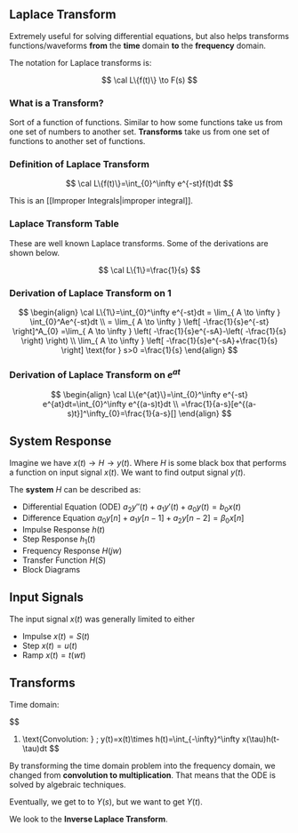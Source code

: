 

## Laplace Transform

Extremely useful for solving differential equations, but also helps transforms functions/waveforms **from** the **time** domain **to** the **frequency** domain.

The notation for Laplace transforms is:

$$
\cal L\{f(t)\} \to F(s)
$$

### What is a Transform?

Sort of a function of functions. Similar to how some functions take us from one set of numbers to another set. **Transforms** take us from one set of functions to another set of functions. 

### Definition of Laplace Transform

$$
\cal L\{f(t)\}=\int_{0}^\infty e^{-st}f(t)dt
$$

This is an [[Improper Integrals|improper integral]].

### Laplace Transform Table

These are well known Laplace transforms. Some of the derivations are shown below.

$$
\cal L\{1\}=\frac{1}{s}
$$

### Derivation of Laplace Transform on 1

$$
\begin{align}
\cal L\{1\}=\int_{0}^\infty e^{-st}dt  = \lim_{ A \to \infty } \int_{0}^Ae^{-st}dt \\
= \lim_{ A \to \infty } \left[  -\frac{1}{s}e^{-st} \right]^A_{0} =\lim_{ A \to \infty } \left( -\frac{1}{s}e^{-sA}-\left( -\frac{1}{s} \right) \right)  \\
\lim_{ A \to \infty } \left[ -\frac{1}{s}e^{-sA}+\frac{1}{s} \right] \text{for } s>0 =\frac{1}{s}
\end{align}
$$

### Derivation of Laplace Transform on $e^{at}$

$$
\begin{align}
\cal L\{e^{at}\}=\int_{0}^\infty e^{-st} e^{at}dt=\int_{0}^\infty e^{(a-s)t}dt \\
=\frac{1}{a-s}[e^{(a-s)t}]^\infty_{0}=\frac{1}{a-s}[]
\end{align}
$$

## System Response

Imagine we have $x(t)\to H\to y(t)$. Where $H$ is some black box that performs a function on input signal $x(t)$. We want to find output signal $y(t)$.

The **system** $H$ can be described as:
- Differential Equation (ODE) $a_{2}y''(t)+a_{1}y'(t)+a_{0}y(t)=b_{0}x(t)$
- Difference Equation $a_{0}y[n]+a_{1}y[n-1]+a_{2}y[n-2]=\beta_{0}x[n]$
- Impulse Response $h(t)$
- Step Response $h_{1}(t)$
- Frequency Response $H(jw)$
- Transfer Function $H(S)$
- Block Diagrams

## Input Signals

The input signal $x(t)$ was generally limited to either
- Impulse $x(t)=S(t)$
- Step $x(t)=u(t)$
- Ramp $x(t)=t(wt)$


## Transforms

Time domain:

$$
1. \text{Convolution: } \; y(t)=x(t)\times h(t)=\int_{-\infty}^\infty x(\tau)h(t-\tau)dt
$$



By transforming the time domain problem into the frequency domain, we changed from **convolution to multiplication**. That means that the ODE is solved by algebraic techniques.

Eventually, we get to to $Y(s)$, but we want to get $Y(t)$.

We look to the **Inverse Laplace Transform**.

